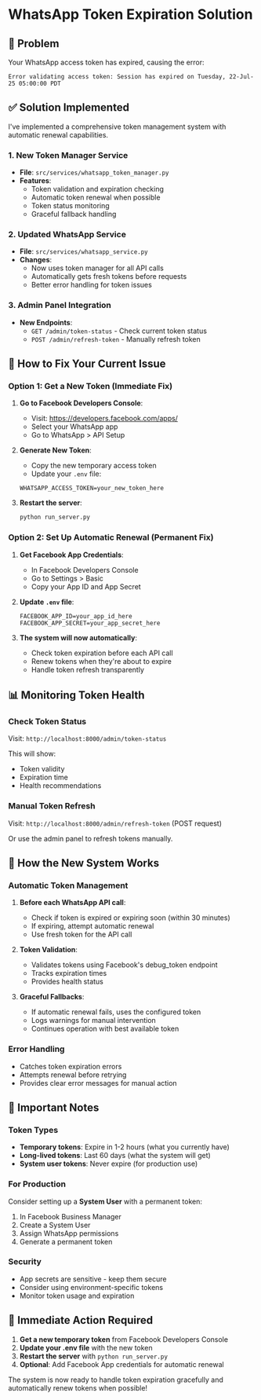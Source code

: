 # WhatsApp Token Expiration Solution

## 🚨 Problem
Your WhatsApp access token has expired, causing the error:
```
Error validating access token: Session has expired on Tuesday, 22-Jul-25 05:00:00 PDT
```

## ✅ Solution Implemented

I've implemented a comprehensive token management system with automatic renewal capabilities.

### 1. **New Token Manager Service**
- **File**: `src/services/whatsapp_token_manager.py`
- **Features**:
  - Token validation and expiration checking
  - Automatic token renewal when possible
  - Token status monitoring
  - Graceful fallback handling

### 2. **Updated WhatsApp Service**
- **File**: `src/services/whatsapp_service.py`
- **Changes**:
  - Now uses token manager for all API calls
  - Automatically gets fresh tokens before requests
  - Better error handling for token issues

### 3. **Admin Panel Integration**
- **New Endpoints**:
  - `GET /admin/token-status` - Check current token status
  - `POST /admin/refresh-token` - Manually refresh token

## 🔧 How to Fix Your Current Issue

### Option 1: Get a New Token (Immediate Fix)

1. **Go to Facebook Developers Console**:
   - Visit: https://developers.facebook.com/apps/
   - Select your WhatsApp app
   - Go to WhatsApp > API Setup

2. **Generate New Token**:
   - Copy the new temporary access token
   - Update your `.env` file:
   ```env
   WHATSAPP_ACCESS_TOKEN=your_new_token_here
   ```

3. **Restart the server**:
   ```cmd
   python run_server.py
   ```

### Option 2: Set Up Automatic Renewal (Permanent Fix)

1. **Get Facebook App Credentials**:
   - In Facebook Developers Console
   - Go to Settings > Basic
   - Copy your App ID and App Secret

2. **Update `.env` file**:
   ```env
   FACEBOOK_APP_ID=your_app_id_here
   FACEBOOK_APP_SECRET=your_app_secret_here
   ```

3. **The system will now automatically**:
   - Check token expiration before each API call
   - Renew tokens when they're about to expire
   - Handle token refresh transparently

## 📊 Monitoring Token Health

### Check Token Status
Visit: `http://localhost:8000/admin/token-status`

This will show:
- Token validity
- Expiration time
- Health recommendations

### Manual Token Refresh
Visit: `http://localhost:8000/admin/refresh-token` (POST request)

Or use the admin panel to refresh tokens manually.

## 🔄 How the New System Works

### Automatic Token Management
1. **Before each WhatsApp API call**:
   - Check if token is expired or expiring soon (within 30 minutes)
   - If expiring, attempt automatic renewal
   - Use fresh token for the API call

2. **Token Validation**:
   - Validates tokens using Facebook's debug_token endpoint
   - Tracks expiration times
   - Provides health status

3. **Graceful Fallbacks**:
   - If automatic renewal fails, uses the configured token
   - Logs warnings for manual intervention
   - Continues operation with best available token

### Error Handling
- Catches token expiration errors
- Attempts renewal before retrying
- Provides clear error messages for manual action

## 🚨 Important Notes

### Token Types
- **Temporary tokens**: Expire in 1-2 hours (what you currently have)
- **Long-lived tokens**: Last 60 days (what the system will get)
- **System user tokens**: Never expire (for production use)

### For Production
Consider setting up a **System User** with a permanent token:
1. In Facebook Business Manager
2. Create a System User
3. Assign WhatsApp permissions
4. Generate a permanent token

### Security
- App secrets are sensitive - keep them secure
- Consider using environment-specific tokens
- Monitor token usage and expiration

## 🎯 Immediate Action Required

1. **Get a new temporary token** from Facebook Developers Console
2. **Update your .env file** with the new token
3. **Restart the server** with `python run_server.py`
4. **Optional**: Add Facebook App credentials for automatic renewal

The system is now ready to handle token expiration gracefully and automatically renew tokens when possible!
